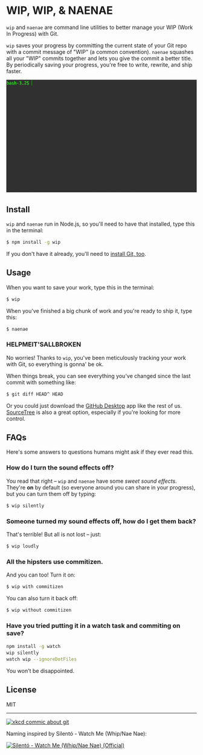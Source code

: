 # WIP, WIP, &amp; NAENAE

`wip` and `naenae` are command line utilities to better manage your WIP (Work In Progress) with Git.

`wip` saves your progress by committing the current state of your Git repo with a commit message of "WIP" (a common convention). `naenae` squashes all your "WIP" commits together and lets you give the commit a better title. By periodically saving your progress, you're free to write, rewrite, and ship faster.

![Demo of the wip and naenae command line utilities](/assets/wip-naenae-demo.gif)

## Install

`wip` and `naenae` run in Node.js, so you'll need to have that installed, type this in the terminal:

```bash
$ npm install -g wip
```

If you don't have it already, you'll need to [install Git, too](https://desktop.github.com/).

## Usage

When you want to save your work, type this in the terminal:

```bash
$ wip
```

When you've finished a big chunk of work and you're ready to ship it, type this:

```bash
$ naenae
```

### HELPMEIT'SALLBROKEN

No worries! Thanks to `wip`, you've been meticulously tracking your work with Git, so everything is gonna' be ok.

When things break, you can see everything you've changed since the last commit with something like:
```bash
$ git diff HEAD^ HEAD
```

Or you could just download the [GitHub Desktop](https://desktop.github.com/) app like the rest of us. [SourceTree](https://www.sourcetreeapp.com/) is also a great option, especially if you're looking for more control.

## FAQs

Here's some answers to questions humans might ask if they ever read this.

### How do I turn the sound effects off?

You read that right – `wip` and `naenae` have some _sweet sound effects_. They're **on** by default (so everyone around you can share in your progress), but you can turn them off by typing:

```bash
$ wip silently
```

### Someone turned my sound effects off, how do I get them back?

That's terrible! But all is not lost – just:
```bash
$ wip loudly
```

### All the hipsters use commitizen.
And you can too! Turn it on:
```bash
$ wip with commitizen
```

You can also turn it back off:
```bash
$ wip without commitizen
```
### Have you tried putting it in a watch task and commiting on save?
```bash
npm install -g watch
wip silently
watch wip --ignoreDotFiles
```
You won't be disappointed.

## License

MIT

---

[![xkcd commic about git](https://imgs.xkcd.com/comics/git.png)](https://xkcd.com/1597/)


Naming inspired by Silentó - Watch Me (Whip/Nae Nae):

[![Silentó - Watch Me (Whip/Nae Nae) (Official)](http://img.youtube.com/vi/vjW8wmF5VWc/0.jpg)](http://www.youtube.com/watch?v=vjW8wmF5VWc)
